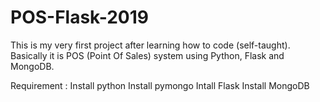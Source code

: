 # POS-Flask-2019
This is my very first project after learning how to code (self-taught). Basically it is POS (Point Of Sales) system using Python, Flask and MongoDB.

Requirement :
Install python
Install pymongo
Intall Flask
Install MongoDB
